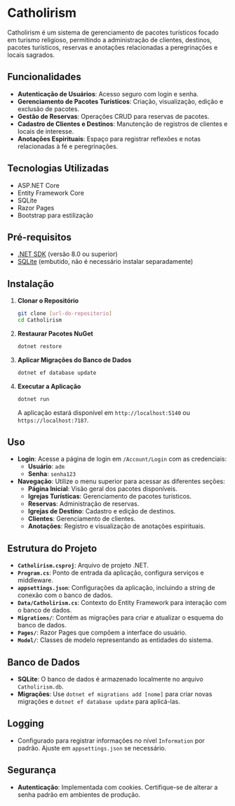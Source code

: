 # Catholirism

Catholirism é um sistema de gerenciamento de pacotes turísticos focado em turismo religioso, permitindo a administração de clientes, destinos, pacotes turísticos, reservas e anotações relacionadas a peregrinações e locais sagrados.

## Funcionalidades

- **Autenticação de Usuários**: Acesso seguro com login e senha.
- **Gerenciamento de Pacotes Turísticos**: Criação, visualização, edição e exclusão de pacotes.
- **Gestão de Reservas**: Operações CRUD para reservas de pacotes.
- **Cadastro de Clientes e Destinos**: Manutenção de registros de clientes e locais de interesse.
- **Anotações Espirituais**: Espaço para registrar reflexões e notas relacionadas à fé e peregrinações.

## Tecnologias Utilizadas

- ASP.NET Core
- Entity Framework Core
- SQLite
- Razor Pages
- Bootstrap para estilização

## Pré-requisitos

- [.NET SDK](https://dotnet.microsoft.com/download) (versão 8.0 ou superior)
- [SQLite](https://www.sqlite.org/download.html) (embutido, não é necessário instalar separadamente)

## Instalação

1. **Clonar o Repositório**
   ```bash
   git clone [url-do-repositorio]
   cd Catholirism
   ```

2. **Restaurar Pacotes NuGet**
   ```bash
   dotnet restore
   ```

3. **Aplicar Migrações do Banco de Dados**
   ```bash
   dotnet ef database update
   ```

4. **Executar a Aplicação**
   ```bash
   dotnet run
   ```

   A aplicação estará disponível em `http://localhost:5140` ou `https://localhost:7187`.

## Uso

- **Login**: Acesse a página de login em `/Account/Login` com as credenciais:
  - **Usuário**: `adm`
  - **Senha**: `senha123`
- **Navegação**: Utilize o menu superior para acessar as diferentes seções:
  - **Página Inicial**: Visão geral dos pacotes disponíveis.
  - **Igrejas Turísticas**: Gerenciamento de pacotes turísticos.
  - **Reservas**: Administração de reservas.
  - **Igrejas de Destino**: Cadastro e edição de destinos.
  - **Clientes**: Gerenciamento de clientes.
  - **Anotações**: Registro e visualização de anotações espirituais.

## Estrutura do Projeto

- **`Catholirism.csproj`**: Arquivo de projeto .NET.
- **`Program.cs`**: Ponto de entrada da aplicação, configura serviços e middleware.
- **`appsettings.json`**: Configurações da aplicação, incluindo a string de conexão com o banco de dados.
- **`Data/Catholirism.cs`**: Contexto do Entity Framework para interação com o banco de dados.
- **`Migrations/`**: Contém as migrações para criar e atualizar o esquema do banco de dados.
- **`Pages/`**: Razor Pages que compõem a interface do usuário.
- **`Model/`**: Classes de modelo representando as entidades do sistema.

## Banco de Dados

- **SQLite**: O banco de dados é armazenado localmente no arquivo `Catholirism.db`.
- **Migrações**: Use `dotnet ef migrations add [nome]` para criar novas migrações e `dotnet ef database update` para aplicá-las.

## Logging

- Configurado para registrar informações no nível `Information` por padrão. Ajuste em `appsettings.json` se necessário.

## Segurança

- **Autenticação**: Implementada com cookies. Certifique-se de alterar a senha padrão em ambientes de produção.